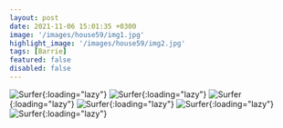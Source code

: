 ```yaml
---
layout: post
date: 2021-11-06 15:01:35 +0300
image: '/images/house59/img1.jpg'
highlight_image: '/images/house59/img2.jpg'
tags: [Barrie]
featured: false
disabled: false
---
```


![Surfer]({{site.baseurl}}/images/house59/img3.jpg){:loading="lazy"}
![Surfer]({{site.baseurl}}/images/house59/img4.jpg){:loading="lazy"}
![Surfer]({{site.baseurl}}/images/house59/img5.jpg){:loading="lazy"}
![Surfer]({{site.baseurl}}/images/house59/img6.jpg){:loading="lazy"}
![Surfer]({{site.baseurl}}/images/house59/img7.jpg){:loading="lazy"}
![Surfer]({{site.baseurl}}/images/house59/img8.jpg){:loading="lazy"} 